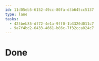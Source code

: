 ```yaml
---
id: 11d05eb5-6152-49cc-80fa-d3b645cc5137
type: lane
tasks:
  - 425beb85-df72-4e1a-9ff0-1b3320d011c7
  - 9a7f4bd2-6433-4661-b86c-7f32cca024c7
---
```


# Done
